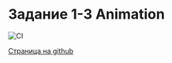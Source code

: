 # Задание 1-3 Animation

![CI](https://github.com/satriks/ahj_amination/actions/workflows/web.yml/badge.svg)


<a href=https://satriks.github.io/ahj_amination target=”_blank”>Страница на github</a>
